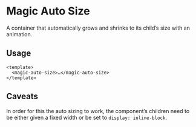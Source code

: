 # Magic Auto Size

A container that automatically grows and shrinks to its child’s size with an animation.

## Usage

```vue
<template>
  <magic-auto-size>…</magic-auto-size>
</template>
```

## Caveats

In order for this the auto sizing to work, the component’s children need to be either given a fixed width or be set to `display: inline-block`.
